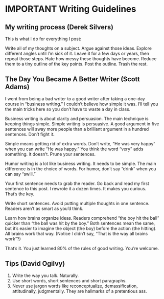 # IMPORTANT Writing Guidelines

## My writing process (Derek Silvers)
This is what I do for everything I post:

Write all of my thoughts on a subject.
Argue against those ideas.
Explore different angles until I’m sick of it.
Leave it for a few days or years, then repeat those steps.
Hate how messy these thoughts have become.
Reduce them to a tiny outline of the key points.
Post the outline. Trash the rest.

## The Day You Became A Better Writer (Scott Adams)
I went from being a bad writer to a good writer after taking a one-day course in “business writing.” I couldn’t believe how simple it was. I’ll tell you the main tricks here so you don’t have to waste a day in class.

Business writing is about clarity and persuasion. The main technique is keeping things simple. Simple writing is persuasive. A good argument in five sentences will sway more people than a brilliant argument in a hundred sentences. Don’t fight it.

Simple means getting rid of extra words. Don’t write, “He was very happy” when you can write “He was happy.” You think the word “very” adds something. It doesn’t. Prune your sentences.

Humor writing is a lot like business writing. It needs to be simple. The main difference is in the choice of words. For humor, don’t say “drink” when you can say “swill.”

Your first sentence needs to grab the reader. Go back and read my first sentence to this post. I rewrote it a dozen times. It makes you curious. That’s the key.

Write short sentences. Avoid putting multiple thoughts in one sentence. Readers aren’t as smart as you’d think.

Learn how brains organize ideas. Readers comprehend “the boy hit the ball” quicker than “the ball was hit by the boy.” Both sentences mean the same, but it’s easier to imagine the object (the boy) before the action (the hitting). All brains work that way. (Notice I didn’t say, “That is the way all brains work”?)

That’s it. You just learned 80% of the rules of good writing. You’re welcome.

## Tips (David Ogilvy)

1. Write the way you talk. Naturally.
2. Use short words, short sentences and short paragraphs.
3. Never use jargon words like reconceptualize, demassification, attitudinally, judgmentally. They are hallmarks of a pretentious ass.